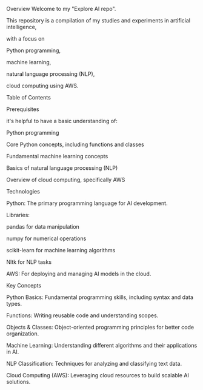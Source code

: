 
Overview
Welcome to my "Explore AI repo".

This repository is a compilation of my studies and experiments in artificial intelligence, 

with a focus on

Python programming,

machine learning, 

natural language processing (NLP), 

cloud computing using AWS.


Table of Contents

Prerequisites

it's helpful to have a basic understanding of:

Python programming

Core Python concepts, including functions and classes

Fundamental machine learning concepts

Basics of natural language processing (NLP)

Overview of cloud computing, specifically AWS

Technologies 

Python: The primary programming language for AI development.


Libraries:

pandas for data manipulation

numpy for numerical operations

scikit-learn for machine learning algorithms

Nltk for NLP tasks

AWS: For deploying and managing AI models in the cloud.

Key Concepts

Python Basics: Fundamental programming skills, including syntax and data types.

Functions: Writing reusable code and understanding scopes.

Objects & Classes: Object-oriented programming principles for better code organization.

Machine Learning: Understanding different algorithms and their applications in AI.

NLP Classification: Techniques for analyzing and classifying text data.

Cloud Computing (AWS): Leveraging cloud resources to build scalable AI solutions.


